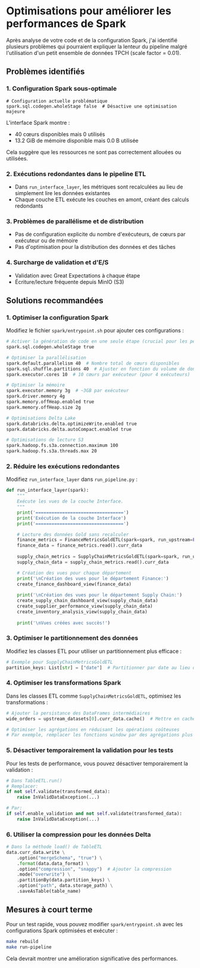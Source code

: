 # Optimisations pour améliorer les performances de Spark

Après analyse de votre code et de la configuration Spark, j'ai identifié plusieurs problèmes qui pourraient expliquer la lenteur du pipeline malgré l'utilisation d'un petit ensemble de données TPCH (scale factor = 0.01).

## Problèmes identifiés

### 1. Configuration Spark sous-optimale

```
# Configuration actuelle problématique
spark.sql.codegen.wholeStage false  # Désactive une optimisation majeure
```

L'interface Spark montre :
- 40 cœurs disponibles mais 0 utilisés
- 13.2 GiB de mémoire disponible mais 0.0 B utilisée

Cela suggère que les ressources ne sont pas correctement allouées ou utilisées.

### 2. Exécutions redondantes dans le pipeline ETL

- Dans `run_interface_layer`, les métriques sont recalculées au lieu de simplement lire les données existantes
- Chaque couche ETL exécute les couches en amont, créant des calculs redondants

### 3. Problèmes de parallélisme et de distribution

- Pas de configuration explicite du nombre d'exécuteurs, de cœurs par exécuteur ou de mémoire
- Pas d'optimisation pour la distribution des données et des tâches

### 4. Surcharge de validation et d'E/S

- Validation avec Great Expectations à chaque étape
- Écriture/lecture fréquente depuis MinIO (S3)

## Solutions recommandées

### 1. Optimiser la configuration Spark

Modifiez le fichier `spark/entrypoint.sh` pour ajouter ces configurations :

```bash
# Activer la génération de code en une seule étape (crucial pour les performances)
spark.sql.codegen.wholeStage true

# Optimiser la parallélisation
spark.default.parallelism 40  # Nombre total de cœurs disponibles
spark.sql.shuffle.partitions 40  # Ajuster en fonction du volume de données
spark.executor.cores 10  # 10 cœurs par exécuteur (pour 4 exécuteurs)

# Optimiser la mémoire
spark.executor.memory 3g  # ~3GB par exécuteur
spark.driver.memory 4g
spark.memory.offHeap.enabled true
spark.memory.offHeap.size 2g

# Optimisations Delta Lake
spark.databricks.delta.optimizeWrite.enabled true
spark.databricks.delta.autoCompact.enabled true

# Optimisations de lecture S3
spark.hadoop.fs.s3a.connection.maximum 100
spark.hadoop.fs.s3a.threads.max 20
```

### 2. Réduire les exécutions redondantes

Modifiez `run_interface_layer` dans `run_pipeline.py` :

```python
def run_interface_layer(spark):
    """
    Exécute les vues de la couche Interface.
    """
    print('=================================')
    print('Exécution de la couche Interface')
    print('=================================')

    # Lecture des données Gold sans recalculer
    finance_metrics = FinanceMetricsGoldETL(spark=spark, run_upstream=False)
    finance_data = finance_metrics.read().curr_data
    
    supply_chain_metrics = SupplyChainMetricsGoldETL(spark=spark, run_upstream=False)
    supply_chain_data = supply_chain_metrics.read().curr_data

    # Création des vues pour chaque département
    print('\nCréation des vues pour le département Finance:')
    create_finance_dashboard_view(finance_data)
    
    print('\nCréation des vues pour le département Supply Chain:')
    create_supply_chain_dashboard_view(supply_chain_data)
    create_supplier_performance_view(supply_chain_data)
    create_inventory_analysis_view(supply_chain_data)
    
    print('\nVues créées avec succès!')
```

### 3. Optimiser le partitionnement des données

Modifiez les classes ETL pour utiliser un partitionnement plus efficace :

```python
# Exemple pour SupplyChainMetricsGoldETL
partition_keys: List[str] = ["date"]  # Partitionner par date au lieu de etl_inserted
```

### 4. Optimiser les transformations Spark

Dans les classes ETL comme `SupplyChainMetricsGoldETL`, optimisez les transformations :

```python
# Ajouter la persistance des DataFrames intermédiaires
wide_orders = upstream_datasets[0].curr_data.cache()  # Mettre en cache pour réutilisation

# Optimiser les agrégations en réduisant les opérations coûteuses
# Par exemple, remplacer les fonctions window par des agrégations plus simples
```

### 5. Désactiver temporairement la validation pour les tests

Pour les tests de performance, vous pouvez désactiver temporairement la validation :

```python
# Dans TableETL.run()
# Remplacer:
if not self.validate(transformed_data):
    raise InValidDataException(...)

# Par:
if self.enable_validation and not self.validate(transformed_data):
    raise InValidDataException(...)
```

### 6. Utiliser la compression pour les données Delta

```python
# Dans la méthode load() de TableETL
data.curr_data.write \
    .option("mergeSchema", "true") \
    .format(data.data_format) \
    .option("compression", "snappy")  # Ajouter la compression
    .mode("overwrite") \
    .partitionBy(data.partition_keys) \
    .option("path", data.storage_path) \
    .saveAsTable(table_name)
```

## Mesures à court terme

Pour un test rapide, vous pouvez modifier `spark/entrypoint.sh` avec les configurations Spark optimisées et exécuter :

```bash
make rebuild
make run-pipeline
```

Cela devrait montrer une amélioration significative des performances.
